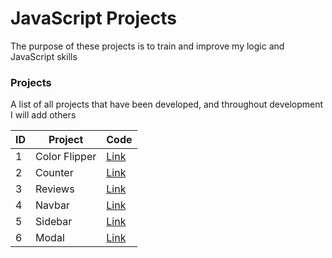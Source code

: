 # JavaScript Projects
The purpose of these projects is to train and improve my logic and JavaScript skills

### Projects
A list of all projects that have been developed, and throughout development I will add others

ID | Project  |  Code  | 
----|--------- | -------- | 
1 | Color Flipper |[Link](https://github.com/maahbatistaa/projects-javascript/tree/main/color-flipper) 
2 | Counter | [Link](https://github.com/maahbatistaa/projects-javascript/tree/main/counter)
3 | Reviews | [Link](https://github.com/maahbatistaa/projects-javascript/tree/main/reviews)
4 | Navbar | [Link](https://github.com/maahbatistaa/projects-javascript/tree/main/navbar)
5 | Sidebar | [Link](https://github.com/maahbatistaa/projects-javascript/tree/main/sidebar)
6 | Modal | [Link](https://github.com/maahbatistaa/projects-javascript/tree/main/modal)